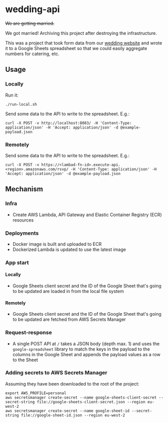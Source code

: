 # wedding-api

~~We are getting married.~~

We got married! Archiving this project after destroying the infrastructure.

This was a project that took form data from our [wedding website](https://github.com/blairnangle/wedding) and wrote it
to a Google Sheets spreadsheet so that we could easily aggregate numbers for catering, etc.

## Usage

### Locally

Run it:

```shell
./run-local.sh
```

Send some data to the API to write to the spreadsheet. E.g.:

```shell
curl -X POST -v http://localhost:8083/ -H 'Content-Type: application/json' -H 'Accept: application/json' -d @example-payload.json
```

### Remotely

Send some data to the API to write to the spreadsheet. E.g.:

```shell
curl -X POST -v https://<lambad-fn-id>.execute-api.<region>.amazonaws.com/rsvp/ -H 'Content-Type: application/json' -H 'Accept: application/json' -d @example-payload.json
```

## Mechanism

### Infra

- Create AWS Lambda, API Gateway and Elastic Container Registry (ECR) resources

### Deployments

- Docker image is built and uploaded to ECR
- Dockerized Lambda is updated to use the latest image

### App start

#### Locally

- Google Sheets client secret and the ID of the Google Sheet that's going to be updated are loaded in from the local
  file system

#### Remotely

- Google Sheets client secret and the ID of the Google Sheet that's going to be updated are fetched from AWS Secrets
  Manager

### Request-response

- A single POST API at `/` takes a JSON body (depth max. 1) and uses the `google-spreadsheet` library to match the keys
  in the payload to the columns in the Google Sheet and appends the payload values as a row to the Sheet

### Adding secrets to AWS Secrets Manager

Assuming they have been downloaded to the root of the project:

```shell
export AWS_PROFILE=personal
aws secretsmanager create-secret --name google-sheets-client-secret --secret-string file://google-sheets-client-secret.json --region eu-west-2
aws secretsmanager create-secret --name google-sheet-id --secret-string file://google-sheet-id.json --region eu-west-2
```
